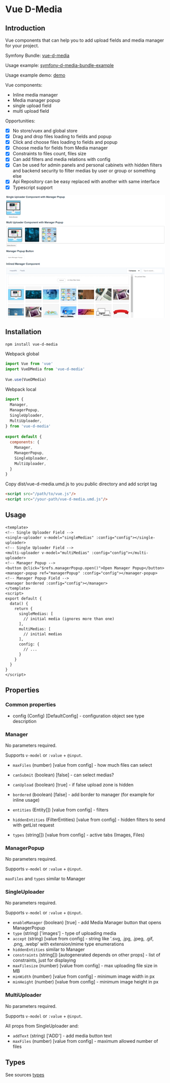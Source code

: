 # Vue D-Media

## Introduction

Vue components that can help you to add upload fields and media manager for your project.

Symfony Bundle: [vue-d-media](https://github.com/djvue/vue-d-media)

Usage example: [symfony-d-media-bundle-example](https://github.com/djvue/symfony-d-media-bundle-example)

Usage example demo: [demo](https://d-media.webtm.ru)

Vue components:

- Inline media manager
- Media manager popup
- single upload field
- multi upload field

Opportunities:

- [x] No store/vuex and global store
- [x] Drag and drop files loading to fields and popup
- [x] Click and choose files loading to fields and popup
- [x] Choose media for fields from Media manager
- [x] Constraints to files count, files size
- [x] Can add filters and media relations with config
- [x] Can be used for admin panels and personal cabinets with hidden filters and backend security
to filter medias by user or group or something else
- [x] Api Repository can be easy replaced with another with same interface
- [x] Typescript support

![Demo Screenshot](docs/demo-screenshot.png)

## Installation

```shell
npm install vue-d-media
```

Webpack global
```js
import Vue from 'vue'
import VueDMedia from 'vue-d-media'

Vue.use(VueDMedia)
```

Webpack local
```js
import {
  Manager,
  ManagerPopup,
  SingleUploader,
  MultiUploader,
} from 'vue-d-media'

export default {
  components: {
    Manager,
    ManagerPopup,
    SingleUploader,
    MultiUploader,
  }
}
```

Copy dist/vue-d-media.umd.js to you public directory and add script tag
```html
<script src="/path/to/vue.js"/>
<script src="/your-path/vue-d-media.umd.js"/>
```

## Usage

```vue
<template>
<!-- Single Uploader Field -->
<single-uploader v-model="singleMedias" :config="config"></single-uploader>
<!-- Single Uploader Field -->
<multi-uploader v-model="multiMedias" :config="config"></multi-uploader>
<!-- Manager Popup -->
<button @click="$refs.managerPopup.open()">Open Manager Popup</button>
<manager-popup ref="managerPopup" :config="config"></manager-popup>
<!-- Manager Popup Field -->
<manager bordered :config="config"></manager>
</template>
<script>
export default {
  data() {
    return {
      singleMedias: [
        // initial media (ignores more than one)
      ],
      multiMedias: [
        // initial medias
      ],
      config: {
        // ...
      }
    }
  }
}
</script>
```

## Properties

### Common properties

- config (Config) [DefaultConfig] - configuration object see type description

### Manager

No parameters required.

Supports `v-model` or `:value` + `@input`.

- `maxFiles` (number) [value from config] - how much files can select

- `canSubmit` (boolean) [false] - can select medias?

- `canUpload` (boolean) [true] - if false upload zone is hidden

- `bordered` (boolean) [false] - add border to manager (for example for inline usage)

- `entities` (Entity[]) [value from config] - filters

- `hiddenEntities` (FilterEntities) [value from config] - hidden filters to send with getList request

- `types` (string[]) [value from config] - active tabs (Images, Files)

### ManagerPopup

No parameters required.

Supports `v-model` or `:value` + `@input`.

`maxFiles` and `types` similar to Manager

### SingleUploader

No parameters required.

Supports `v-model` or `:value` + `@input`.

- `enableManager` (boolean) [true] - add Media Manager button that opens ManagerPopup
- `type` (string) ['images'] - type of uploading media
- `accept` (string) [value from config] - string like '.svg, .jpg, .jpeg, .gif, .png, .webp' with extension/mime type enumerations
- `hiddenEntities` similar to Manager
- `constraints` (string[]) [autogenerated depends on other props] - list of constraints, just for displaying
- `maxFilesize` (number) [value from config] - max uploading file size in MB
- `minWidth` (number) [value from config] - minimum image width in px
- `minHeight` (number) [value from config] - minimum image height in px

### MultiUploader

No parameters required.

Supports `v-model` or `:value` + `@input`.

All props from SingleUploader and:

- `addText` (string) ['ADD'] - add media button text
- `maxFiles` (number) [value from config] - maximum allowed number of files

## Types

See sources [types](types/structures)
